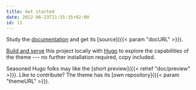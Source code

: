 ```yaml
---
title: Get started
date: 2022-06-23T11:55:35+02:00
id: l1
---
```

Study the [documentation](/doc) and get its [source]({{< param "docURL" >}}).

[Build and serve](/doc/intro/workflow/local-server) this project locally with [Hugo](/doc/intro/workflow/getting-started) to explore the capabilities of the theme --- no further installation required, copy included.

Seasoned Hugo folks may like the [short preview]({{< relref "doc/preview" >}}). Like to contribute? The theme has its [own repository]({{< param "themeURL" >}}).
